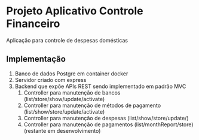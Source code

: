 # Projeto Aplicativo Controle Financeiro

Aplicação para controle de despesas domésticas

## Implementação

1. Banco de dados Postgre em container docker
2. Servidor criado com express
3. Backend que expõe APIs REST sendo implementado em padrão MVC
   1. Controller para manutenção de bancos (list/store/show/update/activate)
   2. Controller para manutenção de métodos de pagamento (list/show/store/update/activate)
   3. Controller para manutenção de despesas (list/show/store/update/)
   4. Controller para manutenção de pagamentos (list/monthReport/store) (restante em desenvolvimento)
